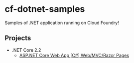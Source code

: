 # cf-dotnet-samples

Samples of .NET application running on Cloud Foundry!

## Projects

* .NET Core 2.2
  * [ASP.NET Core Web App [C#] Web/MVC/Razor Pages](/netcoreapp2.2/webapp/README.md)
